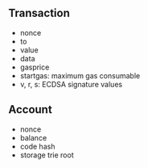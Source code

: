 ## Transaction

* nonce
* to
* value
* data
* gasprice
* startgas: maximum gas consumable
* v, r, s: ECDSA signature values

## Account

* nonce
* balance
* code hash
* storage trie root
